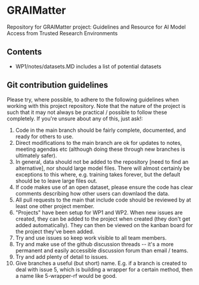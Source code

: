 # GRAIMatter
Repository for GRAIMatter project: Guidelines and Resource for AI Model Access from Trusted Research Environments

## Contents

- WP1/notes/datasets.MD includes a list of potential datasets


## Git contribution guidelines

Please try, where possible, to adhere to the following guidelines when working with this project repository. Note that the nature of the project is such that it may not always be practical / possible to follow these completely. If you're unsure about any of this, just ask!:

1. Code in the main branch should be fairly complete, documented, and ready for others to use.
1. Direct modifications to the main branch are ok for updates to notes, meeting agendas etc (although doing these through new branches is ultimately safer).
1. In general, data should not be added to the repository [need to find an alternative], nor should large model files. There will almost certainly be exceptions to this where, e.g. training takes forever, but the default should be to leave large files out.
1. If code makes use of an open dataset, please ensure the code has clear comments describing how other users can downlaod the data.
1. All pull requests to the main that include code should be reviewed by at least one other project member.
1. "Projects" have been setup for WP1 and WP2. When new issues are created, they can be added to the project when created (they don't get added automatically). They can then be viewed on the kanban board for the project they've been added.
1. Try and use issues so keep work visible to all team members.
1. Try and make use of the github discussion threads -- it's a more permanent and easily accessible discussion forum than email / teams.
1. Try and add plenty of detail to issues.
1. Give branches a useful (but short) name. E.g. if a branch is created to deal with issue 5, which is building a wrapper for a certain method, then a name like 5-wrapper-rf would be good.
